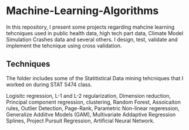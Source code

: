 # Machine-Learning-Algorithms

In this repository, I present some projects regarding mahcine learning tehcniques used in public health data, high tech part data, Climate Model Simulation Crashes data and several others. I design, test, validate and implement the tehcnique using cross validation.

## Techniques
The folder includes some of the Statitistical Data mining tehcniques that I worked on during STAT 5474 class.

Logisitc regression, L-1 and L-2 regularization, Dimension reduction, Principal component regression, clustering, Random Forest, Assoicaiton rules, Outlier Detection, Page-Rank, Parametric Non-linear regeression,  Generalize Addiitve Models (GAM), Multivariate Addaptive Regression Splines, Project Pursuit Regression, Artificial Neural Network. 
